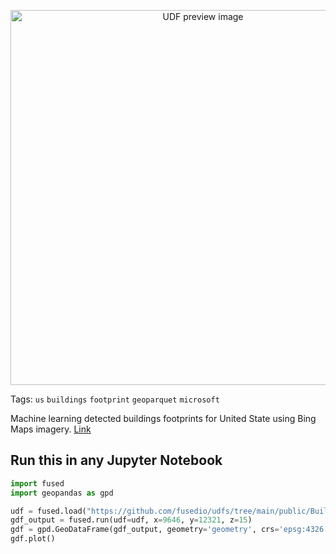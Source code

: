 <!--fused:preview-->
<p align="center"><img src="https://fused-magic.s3.us-west-2.amazonaws.com/thumbnails/udfs-staging/Building_Tile_Example.png" width="600" alt="UDF preview image"></p>

<!--fused:tags-->
Tags: `us` `buildings` `footprint` `geoparquet` `microsoft`

<!--fused:readme-->

Machine learning detected buildings footprints for United State using Bing Maps imagery. 
[Link](https://github.com/microsoft/USBuildingFootprints)

## Run this in any Jupyter Notebook

```python
import fused
import geopandas as gpd

udf = fused.load("https://github.com/fusedio/udfs/tree/main/public/Building_Tile_Example")
gdf_output = fused.run(udf=udf, x=9646, y=12321, z=15)
gdf = gpd.GeoDataFrame(gdf_output, geometry='geometry', crs='epsg:4326')
gdf.plot()
```
